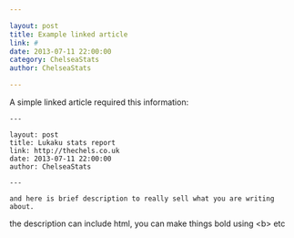 ```yaml
---

layout: post
title: Example linked article
link: #
date: 2013-07-11 22:00:00
category: ChelseaStats
author: ChelseaStats

---
```


A simple linked article required this information:

    ---
    
    layout: post
    title: Lukaku stats report
    link: http://thechels.co.uk
    date: 2013-07-11 22:00:00
    author: ChelseaStats
    
    ---
   
    and here is brief description to really sell what you are writing about.
    
the description can include html, you can make things bold using &lt;b&gt; etc